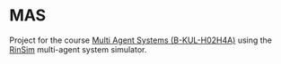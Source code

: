 MAS
===

Project for the course [Multi Agent Systems (B-KUL-H02H4A)](http://onderwijsaanbod.kuleuven.be/syllabi/e/H02H4AE.htm) using the [RinSim](https://github.com/rinde/RinSim) multi-agent system simulator.